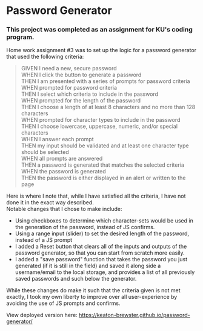 Password Generator
=========
### This project was completed as an assignment for KU's coding program. 

Home work assignment #3 was to set up the logic for a password generator that used the following criteria:

>GIVEN I need a new, secure password    
>WHEN I click the button to generate a password    
>THEN I am presented with a series of prompts for password criteria    
>WHEN prompted for password criteria    
>THEN I select which criteria to include in the password    
>WHEN prompted for the length of the password    
>THEN I choose a length of at least 8 characters and no more than 128 characters    
>WHEN prompted for character types to include in the password    
>THEN I choose lowercase, uppercase, numeric, and/or special characters    
>WHEN I answer each prompt    
>THEN my input should be validated and at least one character type should be selected    
>WHEN all prompts are answered    
>THEN a password is generated that matches the selected criteria    
>WHEN the password is generated    
>THEN the password is either displayed in an alert or written to the page    

Here is where I note that, while I have satisfied all the criteria, I have not done it in the exact way described.    
Notable changes that I chose to make include:    
* Using checkboxes to determine which character-sets would be used in the generation of the password, instead of JS confirms.      
* Using a range input (slider) to set the desired length of the password, instead of a JS prompt      
* I added a Reset button that clears all of the inputs and outputs of the password generator, so that you can start from scratch more easily. 
* I added a "save password" function that takes the password you just generated (if it is still in the field) and saved it along side a username/email to the local storage, and provides a list of all previously saved passwords and such below the generator. 

While these changes do make it such that the criteria given is not met exactly, I took my own liberty to improve over all user-experience by avoiding the use of JS prompts and confirms.





View deployed version here: https://keaton-brewster.github.io/password-generator/